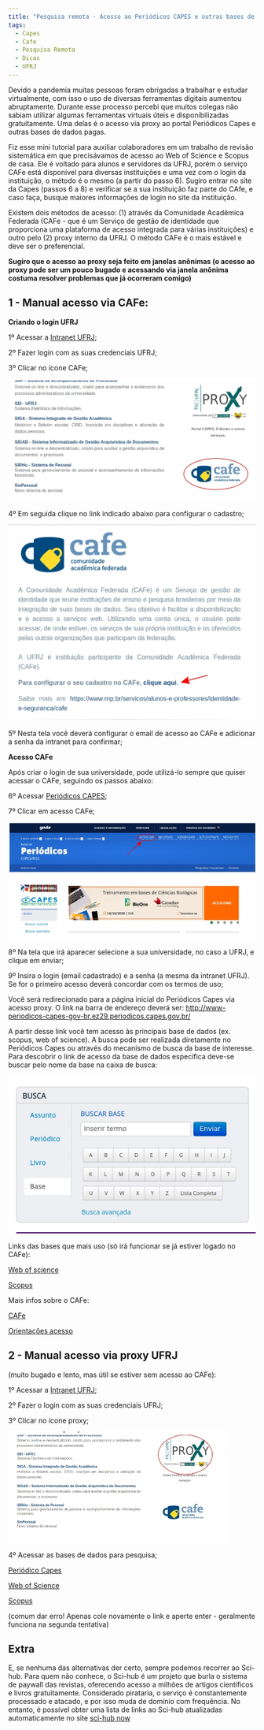 ```yaml
---
title: "Pesquisa remota - Acesso ao Periódicos CAPES e outras bases de dados"
tags:
  - Capes
  - Cafe
  - Pesquisa Remota
  - Dicas
  - UFRJ
---
```

Devido a pandemia muitas pessoas foram obrigadas a trabalhar e estudar virtualmente, com isso o uso de diversas ferramentas digitais aumentou abruptamente. Durante esse processo percebi que muitos colegas não sabiam utilizar algumas ferramentas virtuais úteis e disponibilizadas gratuitamente. Uma delas é o acesso via proxy ao portal Periódicos Capes e outras bases de dados pagas.

<!--more-->

Fiz esse mini tutorial para auxiliar colaboradores em um trabalho de revisão sistemática em que precisávamos de acesso ao Web of Science e Scopus de casa. Ele é voltado para alunos e servidores da UFRJ, porém o serviço CAFe está disponível para diversas instituições e uma vez com o login da instituição, o método é o mesmo (a partir do passo 6). Sugiro entrar no site da Capes (passos 6 a 8) e verificar se a sua instituição faz parte do CAfe, e caso faça, busque maiores informações de login no site da instituição.

Existem dois métodos de acesso: (1) através da Comunidade Acadêmica Federada (CAFe - que é um Serviço de gestão de identidade que proporciona uma plataforma de acesso integrada para várias instituições) e outro pelo (2) proxy interno da UFRJ. O método CAFe é o mais estável e deve ser o preferencial. 

**Sugiro que o acesso ao proxy seja feito em janelas anônimas (o acesso ao proxy pode ser um pouco bugado e acessando via janela anônima costuma resolver problemas que já ocorreram comigo)**

## 1 - Manual acesso via CAFe:

**Criando o login UFRJ**

1º Acessar a [Intranet UFRJ](https://intranet.ufrj.br/);

2º Fazer login com as suas credenciais UFRJ;

3º Clicar no ícone CAFe;

![](/assets/cafe1.jpg)

4º Em seguida clique no link indicado abaixo para configurar o cadastro;

![](/assets/cafe2.jpg)

5º Nesta tela você deverá configurar o email de acesso ao CAFe e adicionar a senha da intranet para confirmar;

**Acesso CAFe**

Após criar o login de sua universidade, pode utilizá-lo sempre que quiser acessar o CAFe, seguindo os passos abaixo:

6º Acessar [Periódicos CAPES](http://www.periodicos.capes.gov.br/);

7º Clicar em acesso CAFe;

![](/assets/cafe3.jpg)

8º Na tela que irá aparecer selecione a sua universidade, no caso a UFRJ, e clique em enviar;

9º Insira o login (email cadastrado) e a senha (a mesma da intranet UFRJ). Se for o primeiro acesso deverá concordar com os termos de uso;

Você será redirecionado para a página inicial do Periódicos Capes via acesso proxy. O link na barra de endereço deverá ser: http://www-periodicos-capes-gov-br.ez29.periodicos.capes.gov.br/

A partir desse link você tem acesso às principais base de dados (ex. scopus, web of science). A busca pode ser realizada diretamente no Periódicos Capes ou através do mecanismo de busca da base de interesse. Para descobrir o link de acesso da base de dados específica deve-se buscar pelo nome da base na caixa de busca:

![](/assets/cafe4.jpg)

Links das bases que mais uso (só irá funcionar se já estiver logado no CAFe):

[Web of science](http://apps-webofknowledge.ez29.periodicos.capes.gov.br)

[Scopus](https://www-scopus-com.ez29.periodicos.capes.gov.br)


Mais infos sobre o CAFe:

[CAFe](https://www.rnp.br/servicos/alunos-e-professores/identidade-e-seguranca/cafe)

[Orientações acesso](http://www.periodicos.capes.gov.br/images/documents/Orientacoes_para_o_acesso_remoto_via_CAFe.pdf)

## 2 - Manual acesso via proxy UFRJ 
(muito bugado e lento, mas útil se estiver sem acesso ao CAFe):

1º Acessar a [Intranet UFRJ](https://intranet.ufrj.br/);

2º Fazer o login com as suas credenciais UFRJ;

3º Clicar no ícone proxy;

![](/assets/proxy1.jpg)

4º Acessar as bases de dados para pesquisa;

[Periódico Capes](http://www-periodicos-capes-gov-br.ez29.capes.proxy.ufrj.br/index.php?)

[Web of Science](http://apps-webofknowledge.ez29.capes.proxy.ufrj.br/)

[Scopus](https://www-scopus-com.ez29.capes.proxy.ufrj.br/)

(comum dar erro! Apenas cole novamente o link e aperte enter - geralmente funciona na segunda tentativa)

## Extra 
E, se nenhuma das alternativas der certo, sempre podemos recorrer ao Sci-hub. Para quem não conhece, o Sci-hub é um projeto que burla o sistema de paywall das revistas, oferecendo acesso a milhões de artigos científicos e livros gratuitamente. Considerado pirataria, o serviço é constantemente processado e atacado, e por isso muda de domínio com frequência. No entanto, é possível obter uma lista de links ao Sci-hub atualizadas automaticamente no site [sci-hub now](https://sci-hub.now.sh/)
